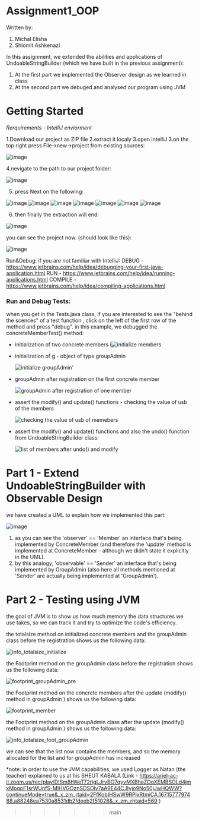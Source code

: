 # Assignment1_OOP
Written by:
1. Michal Elisha
2. Shlomit Ashkenazi

In this assignment, we extended the abilities and applications of UndoableStringBuilder (which we have built in the previous assignment):
  1. At the first part we implemented the Observer design as we learned in class
  2. At the second part we debuged and analysed our program using JVM

# Getting Started
*Rerquirements - IntelliJ enviorment*

1.Download our project as ZIP file
2.extract it localy
3.open IntelliJ
3.on the top right press File->new->project from existing sources:

![image](https://user-images.githubusercontent.com/42152443/210076094-10179040-735f-4af5-b15b-28d1fcc26a4c.png)

4.nevigate to the path to our project folder:

![image](https://user-images.githubusercontent.com/42152443/210076190-91b23a11-7518-4eb5-83f3-46af2ae0122f.png)

5. press Next on the following:

![image](https://user-images.githubusercontent.com/42152443/210076270-66c83781-2034-40ef-a999-8efd742b617b.png)
![image](https://user-images.githubusercontent.com/42152443/210076284-9f50497e-68f2-4864-aef5-104d4bb8169c.png)
![image](https://user-images.githubusercontent.com/42152443/210076306-5451d701-95f5-41c0-8df4-233328095f9a.png)
![image](https://user-images.githubusercontent.com/42152443/210076323-259ab30e-2aca-47d8-88ff-eacd509e1a4c.png)
![image](https://user-images.githubusercontent.com/42152443/210076372-97673730-f2e4-418d-960f-6a2a0661ed21.png)
![image](https://user-images.githubusercontent.com/42152443/210076405-567b3f5f-d1af-47fc-a646-7cd2025672ea.png)
![image](https://user-images.githubusercontent.com/42152443/210076424-dc937216-9967-415a-a94e-8969e0137b3a.png)

6. then finally the extraction will end:

![image](https://user-images.githubusercontent.com/42152443/210076519-417a21fa-73b7-4ee6-a65e-346514906ef3.png)

you can see the project now. (should look like this):

![image](https://user-images.githubusercontent.com/42152443/210077082-9681d7d0-1090-44ca-8f82-cae61d609669.png)


Run&Debug:
if you are not familiar with IntelliJ: 
DEBUG - https://www.jetbrains.com/help/idea/debugging-your-first-java-application.html
RUN - https://www.jetbrains.com/help/idea/running-applications.html
COMPILE - https://www.jetbrains.com/help/idea/compiling-applications.html

### Run and Debug Tests:
when you get in the Tests.java class, if you are interested to see the "behind the scences" of a test function , click on the left of the first row of the method and press "debug".
in this example, we debugged the concreteMemberTest() method:

* initialization of two concrete members
  i![initialize members](https://user-images.githubusercontent.com/91603335/210090936-9ee81b00-bc19-4564-b75b-ab18d1a488bc.png)
  
* initialization of g - object  of type groupAdmin 

  ![initialize groupAdmin'](https://user-images.githubusercontent.com/91603335/210091974-f8977392-5555-4458-9553-1ebc4c072991.png)
    
* groupAdmin after registration on the first concrete member
  
  ![groupAdmin after registration of one member](https://user-images.githubusercontent.com/91603335/210090745-7c28612f-3f21-46ee-a401-6305635c14c2.png)


* assert the modify() and update() functions - checking the value of usb of the members
  
  ![checking the value of usb of memebers](https://user-images.githubusercontent.com/91603335/210090478-a2bff75b-6fe2-4e63-b422-3565fc32b7b4.png)
  
* assert  the modify() and update() functions and also the undo() function from UndoableStringBuilder class:
 
  ![list of members after undo() and modify](https://user-images.githubusercontent.com/91603335/210091602-90a70ce5-ab0a-4ae2-b053-8047f4c40c9a.png)


# Part 1 - Extend UndoableStringBuilder with Observable Design
we have created a UML to explain how we implemented this part:

![image](https://user-images.githubusercontent.com/42152443/210070552-c0ca8429-d950-4b72-ac26-9b3ea0d4c20e.png)

1. as you can see the 'observer' == 'Member' an interface that's being implemented by ConcreteMember (and therefore the 'update' method is implemented at ConcreteMember - although we didn't state it explicitly in the UML).
2. by this analogy, 'observable' == 'Sender' an interface that's being  implemented by GroupAdmin (also here all methods mentioned at 'Sender' are actually being implemented at 'GroupAdmin').

# Part 2 - Testing using JVM

the goal of JVM is to show us how much memory the data structures we use takes, so we can track it and try to optimize the code's efficiency.

the totalsize method on initialized concrete  members and the groupAdmin class  before the registration shows us the following data:

![info_totalsize_initialize](https://user-images.githubusercontent.com/91603335/210088729-68bd7158-70a9-4e07-a3ea-00830fa65c85.png)


the Footprint method on the groupAdmin class  before the registration shows us the following data:

![footprint_groupAdmin_pre](https://user-images.githubusercontent.com/91603335/210088849-44413b1f-d1c7-435b-ad04-84cef6c10a3f.png)


the Footprint method on the concrete members after the update (modify() method in groupAdmin )  shows us the following data:

![footprint_member](https://user-images.githubusercontent.com/91603335/210086393-bed18c5c-4936-417f-bd56-a1de0d6c3e13.png)


the Footprint method on the groupAdmin class after the update (modify() method in groupAdmin )  shows us the following data:

![info_totalsize_foot_groupAdmin](https://user-images.githubusercontent.com/91603335/210087291-26d4e821-3942-4b63-b752-97858952e371.png)

we can see that the list now contains the members, and so the memory allocated for the list and for groupAdmin has increased


*note:
in order to use the JVM capabilities, we used Logger as Natan (the teacher) explained to us at his SHEUT KABALA (Link - https://ariel-ac-il.zoom.us/rec/play/DISm8hWeT72rigLJrvBO7qyvMXBhaZOoXEMBSOLd4jmxMoqpF1srWUnfS-MlHVGOznSDSOlv7aA9E44C.8yjo9No50jJwHQWW?continueMode=true&_x_zm_rtaid=2FfKobIHSwW9RPlxRtmiCA.1671577797488.a88248ea7530a8531db2fdeeb2f51028&_x_zm_rhtaid=569 )
>>>>>>> main
